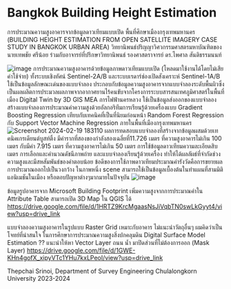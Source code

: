 # Bangkok Building Height Estimation
การประมาณความสูงอาคารจากข้อมูลดาวเทียมแบบเปิด พื้นที่ศึกษาเมืองกรุงเทพมหานคร (BUILDING HEIGHT ESTIMATION  FROM OPEN SATELLITE IMAGERY CASE STUDY IN BANGKOK URBAN AREA) วิทยานิพนธ์ปริญญาวิศวกรรมศาสตรมหาบัณฑิตของนายเทพชัย ศรีน้อย ร่วมกับอาจารย์ที่ปรึกษาวิทยานิพนธ์ รองศาสตราจารย์ ดร.ไพศาล สันติธรรมนนท์ 

![image](https://github.com/lookmeebbear/BKK_BHE/assets/88705136/a867c5a9-afa2-4177-98c0-ef0b77172854)
การประมาณความสูงอาคารด้วยข้อมูลภาพดาวเทียมแบบเปิด (โหลดมาใช้งานได้โดยไม่เสียค่าใช้จ่าย) ทั้งระบบเชิงทัศน์ Sentinel-2A/B และระบบเรดาร์ช่องเปิดสังเคราะห์ Sentinel-1A/B ใช้เป็นข้อมูลลักษณะเด่นของแบบจำลอง ประกอบกับข้อมูลความสูงอาคารจากแบบจำลองระดับพื้นผิวซึ่งเป็นผลผลิตการประมวลผลภาพจากอากาศยานไร้คนขับจากโครงการระบบสารสนเทศภูมิศาสตร์ในพื้นที่เมือง Digital Twin by 3D GIS MEA การไฟฟ้านครหลวง ใช้เป็นข้อมูลส่งออกของแบบจำลอง สร้างแบบจำลองการประมาณค่าความสูงด้วยอัลกอริทึมการเรียนรู้ด้วยเครื่องแบบ Gradient Boosting Regression เทียบกับเทคนิคที่เป็นที่นิยมก่อนหน้า Random Forest Regression กับ Support Vector Machine Regression ภายในพื้นที่เมืองกรุงเทพมหานคร
![Screenshot 2024-02-19 183110](https://github.com/lookmeebbear/BKK_BHE/assets/88705136/1f822507-90f4-44df-8206-25daa94e1d21)
ผลการทดสอบแบบจำลองที่สร้างจากข้อมูลผสมด้วยเทคนิคเกรเดียนต์บูสท์ติ้ง มีค่ารากที่สองของกำลังสองเฉลี่ยที่11.726 เมตร ที่ความสูงอาคารไม่เกิน 100 เมตร กับมีค่า 7.915 เมตร ที่ความสูงอาคารไม่เกิน 50 เมตร การใช้ข้อมูลดาวเทียมความละเอียดสิบเมตร การเลือกและคำนวณดัชนีภาพถ่าย และแบบจำลองเรียนรู้ด้วยเครื่อง ทำให้ได้ผลลัผธ์ที่จำกัดช่วงความสูงและมีสหสัมพันธ์ของคำตอบน้อย
ข้อดีของการใช้ภาพดาวเทียมประมาณค่ารังวัดคือการขยายผลการประมาณออกไปเป็นวงกว้าง ในภาพหนึ่ง scene สามารถใช้เป็นข้อมูลเบื้องต้นในทำแผนที่สามมิติ แอนิเมชันในเมือง หรือตอบปัญหาต่างๆมากมายในปัจจุบัน
![image](https://github.com/lookmeebbear/BKK_BHE/assets/88705136/893d3e42-710e-4724-bb36-18a136813f4a)

ข้อมูลรูปอาคารจาก Microsoft Building Footprint เพิ่มความสูงจากการประมาณค่าใน Attribute Table สามารถเปิด 3D Map ใน QGIS ได้
https://drive.google.com/file/d/1HRTZ9KrcMgaasNsJiVqbTN0swLkGyyt4/view?usp=drive_link

แบบจำลองความสูงอาคารในรูปแบบ Raster Grid เหมาะกับอาคาร ไม่แนะนำวัตถุอื่นๆ ผมคิดว่าเป็นโจทย์ที่น่าสนใจ ในการศึกษาการประมาณความสูงสิ่งปกคลุมดิน Digital Surface Model Estimation ??
แนะนำให้หา Vector Layer ถนน น้ำ มาปิดส่วนที่ไม่ต้องการออก (Mask Layer)
https://drive.google.com/file/d/1GWE-KHn4gofX_xipyVTc1YHu7kxLPeoI/view?usp=drive_link



Thepchai Srinoi, Department of Survey Engineering Chulalongkorn University 2023-2024
